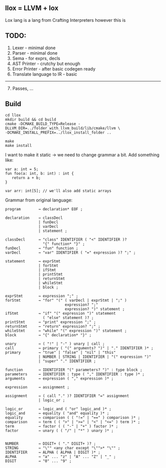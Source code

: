 ## llox = LLVM + lox
Lox lang is a lang from Crafting Interpreters however this is

## TODO:

1. Lexer - minimal done
2. Parser - minimal done
3. Sema - for exprs, decls
4. AST Printer - crutchy but enough
5. Error Printer - after basic codegen ready
6. Translate language to IR - basic
---------------------------------------------
7. Passes, ... 

## Build
```
cd llox
mkdir build && cd build
cmake -DCMAKE_BUILD_TYPE=Release -DLLVM_DIR=../folder_with_llvm_build/lib/cmake/llvm \ 
-DCMAKE_INSTALL_PREFIX=../llox_install_folder ..

make
make install
```

I want to make it static -> we need to change grammar a bit. Add something like:
```
var a: int = 5;
fun foo(a: int, b: int) : int {
   return a + b;
}

var arr: int[5]; // we'll also add static arrays
```

Grammar from original language:
```
program        → declaration* EOF ;

declaration    → classDecl
               | funDecl
               | varDecl
               | statement ;

classDecl      → "class" IDENTIFIER ( "<" IDENTIFIER )?
                 "{" function* "}" ;
funDecl        → "fun" function ;
varDecl        → "var" IDENTIFIER ( "=" expression )? ";" ;

statement      → exprStmt
               | forStmt
               | ifStmt
               | printStmt
               | returnStmt
               | whileStmt
               | block ;

exprStmt       → expression ";" ;
forStmt        → "for" "(" ( varDecl | exprStmt | ";" )
                           expression? ";"
                           expression? ")" statement ;
ifStmt         → "if" "(" expression ")" statement
                 ( "else" statement )? ;
printStmt      → "print" expression ";" ;
returnStmt     → "return" expression? ";" ;
whileStmt      → "while" "(" expression ")" statement ;
block          → "{" declaration* "}" ;

unary          → ( "!" | "-" ) unary | call ;
call           → primary ( "(" arguments? ")" | "." IDENTIFIER )* ;
primary        → "true" | "false" | "nil" | "this"
               | NUMBER | STRING | IDENTIFIER | "(" expression ")"
               | "super" "." IDENTIFIER ;

function       → IDENTIFIER "(" parameters? ")" : type block ;
parameters     → IDENTIFIER : type ( "," IDENTIFIER : type )* ;
arguments      → expression ( "," expression )* ;

expression     → assignment ;

assignment     → ( call "." )? IDENTIFIER "=" assignment
               | logic_or ;

logic_or       → logic_and ( "or" logic_and )* ;
logic_and      → equality ( "and" equality )* ;
equality       → comparison ( ( "!=" | "==" ) comparison )* ;
comparison     → term ( ( ">" | ">=" | "<" | "<=" ) term )* ;
term           → factor ( ( "-" | "+" ) factor )* ;
factor         → unary ( ( "/" | "*" ) unary )* ;


NUMBER         → DIGIT+ ( "." DIGIT+ )? ;
STRING         → "\"" <any char except "\"">* "\"" ;
IDENTIFIER     → ALPHA ( ALPHA | DIGIT )* ;
ALPHA          → "a" ... "z" | "A" ... "Z" | "_" ;
DIGIT          → "0" ... "9" ;
```

